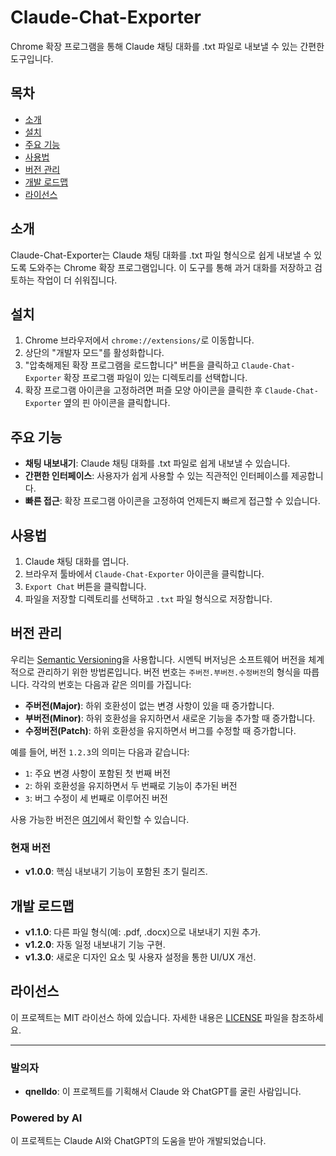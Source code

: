 # Claude-Chat-Exporter

Chrome 확장 프로그램을 통해 Claude 채팅 대화를 .txt 파일로 내보낼 수 있는 간편한 도구입니다.

## 목차

- [소개](#소개)
- [설치](#설치)
- [주요 기능](#주요-기능)
- [사용법](#사용법)
- [버전 관리](#버전-관리)
- [개발 로드맵](#개발-로드맵)
- [라이선스](#라이선스)

## 소개

Claude-Chat-Exporter는 Claude 채팅 대화를 .txt 파일 형식으로 쉽게 내보낼 수 있도록 도와주는 Chrome 확장 프로그램입니다. 이 도구를 통해 과거 대화를 저장하고 검토하는 작업이 더 쉬워집니다.

## 설치

1. Chrome 브라우저에서 `chrome://extensions/`로 이동합니다.
2. 상단의 "개발자 모드"를 활성화합니다.
3. "압축해제된 확장 프로그램을 로드합니다" 버튼을 클릭하고 `Claude-Chat-Exporter` 확장 프로그램 파일이 있는 디렉토리를 선택합니다.
4. 확장 프로그램 아이콘을 고정하려면 퍼즐 모양 아이콘을 클릭한 후 `Claude-Chat-Exporter` 옆의 핀 아이콘을 클릭합니다.

## 주요 기능

- **채팅 내보내기**: Claude 채팅 대화를 .txt 파일로 쉽게 내보낼 수 있습니다.
- **간편한 인터페이스**: 사용자가 쉽게 사용할 수 있는 직관적인 인터페이스를 제공합니다.
- **빠른 접근**: 확장 프로그램 아이콘을 고정하여 언제든지 빠르게 접근할 수 있습니다.

## 사용법

1. Claude 채팅 대화를 엽니다.
2. 브라우저 툴바에서 `Claude-Chat-Exporter` 아이콘을 클릭합니다.
3. `Export Chat` 버튼을 클릭합니다.
4. 파일을 저장할 디렉토리를 선택하고 `.txt` 파일 형식으로 저장합니다.

## 버전 관리

우리는 [Semantic Versioning](https://semver.org/)을 사용합니다. 시멘틱 버저닝은 소프트웨어 버전을 체계적으로 관리하기 위한 방법론입니다. 버전 번호는 `주버전.부버전.수정버전`의 형식을 따릅니다. 각각의 번호는 다음과 같은 의미를 가집니다:

- **주버전(Major)**: 하위 호환성이 없는 변경 사항이 있을 때 증가합니다.
- **부버전(Minor)**: 하위 호환성을 유지하면서 새로운 기능을 추가할 때 증가합니다.
- **수정버전(Patch)**: 하위 호환성을 유지하면서 버그를 수정할 때 증가합니다.

예를 들어, 버전 `1.2.3`의 의미는 다음과 같습니다:

- `1`: 주요 변경 사항이 포함된 첫 번째 버전
- `2`: 하위 호환성을 유지하면서 두 번째로 기능이 추가된 버전
- `3`: 버그 수정이 세 번째로 이루어진 버전

사용 가능한 버전은 [여기](https://github.com/your-repo/Claude-Chat-Exporter/tags)에서 확인할 수 있습니다.

### 현재 버전

- **v1.0.0**: 핵심 내보내기 기능이 포함된 초기 릴리즈.

## 개발 로드맵

- **v1.1.0**: 다른 파일 형식(예: .pdf, .docx)으로 내보내기 지원 추가.
- **v1.2.0**: 자동 일정 내보내기 기능 구현.
- **v1.3.0**: 새로운 디자인 요소 및 사용자 설정을 통한 UI/UX 개선.

## 라이선스

이 프로젝트는 MIT 라이선스 하에 있습니다. 자세한 내용은 [LICENSE](LICENSE) 파일을 참조하세요.

---

### 발의자

- **qnelldo**: 이 프로젝트를 기획해서 Claude 와 ChatGPT를 굴린 사람입니다.

### Powered by AI

이 프로젝트는 Claude AI와 ChatGPT의 도움을 받아 개발되었습니다.
